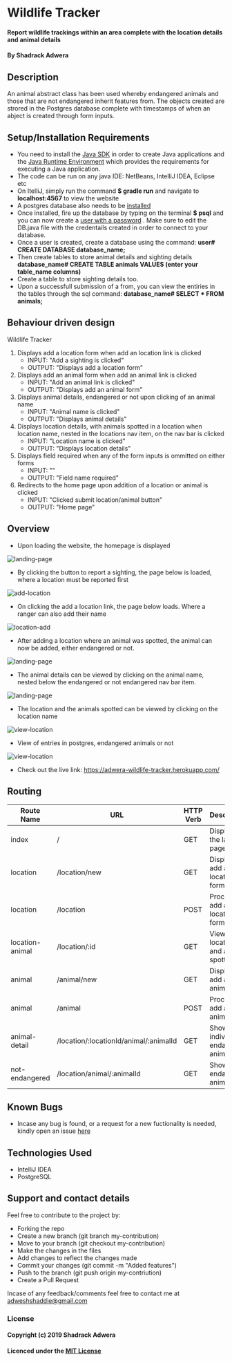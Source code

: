# Wildlife Tracker

#### Report wildlife trackings within an area complete with the location details and animal details

#### By Shadrack Adwera

## Description

An animal abstract class has been used whereby endangered animals and those that are not endangered inherit features from. The objects created are strored in the Postgres database complete with timestamps of when an abject is created through form inputs.

## Setup/Installation Requirements

* You need to install the [Java SDK](https://sdkman.io/install) in order to create Java applications and the [Java Runtime Environment](https://sdkman.io/usage) which provides the requirements for executing a Java application.
* The code can be run on any java IDE: NetBeans, IntelliJ IDEA, Eclipse etc
* On ItelliJ, simply run the command **$ gradle run** and navigate to **localhost:4567** to view the website
* A postgres database also needs to be [installed](https://www.2ndquadrant.com/en/blog/pginstaller-install-postgresql/)
* Once installed, fire up the database by typing on the terminal **$ psql** and you can now create a [user with a password](https://www.postgresql.org/docs/8.0/sql-createuser.html) . Make sure to edit the DB.java file with the credentails created in order to connect to your database.
* Once a user is created, create a database using the command: **user# CREATE DATABASE database_name;**
* Then create tables to store animal details and sighting details **database_name# CREATE TABLE animals VALUES (enter your table_name columns)**
* Create a table to store sighting details too.
* Upon a successfull submission of a from, you can view the entiries in the tables through the sql command: **database_name# SELECT * FROM animals;**

## Behaviour driven design

Wildlife Tracker

1. Displays add a location form when add an location link is clicked
    * INPUT: "Add a sighting is clicked"
    * OUTPUT: "Displays add a location form"
2. Displays add an animal form when add an animal link is clicked
    * INPUT: "Add an animal link is clicked"
    * OUTPUT: "Displays add an animal form"
3. Displays animal details, endangered or not upon clicking of an animal name
    * INPUT: "Animal name is clicked"
    * OUTPUT: "Displays animal details"
4. Displays location details, with animals spotted in a location when location name, nested in the locations nav item, on the nav bar is clicked
    * INPUT: "Location name is clicked"
    * OUTPUT: "Displays location details"
5. Displays field required when any of the form inputs is ommitted on either forms
    * INPUT: ""
    * OUTPUT: "Field name required"
6. Redirects to the home page upon addition of a location or animal is clicked
    * INPUT: "Clicked submit location/animal button"
    * OUTPUT: "Home page"

## Overview

* Upon loading the website, the homepage is displayed

![landing-page](src/main/resources/public/images/img1.png)

* By clicking the button to report a sighting, the page below is loaded, where a location must be reported first

![add-location](src/main/resources/public/images/img2.png)

* On clicking the add a location link, the page below loads. Where a ranger can also add their name

![location-add](src/main/resources/public/images/img3.png)

* After adding a location where an animal was spotted, the animal can now be added, either endangered or not.

![landing-page](src/main/resources/public/images/img4.png)

* The animal details can be viewed by clicking on the animal name, nested below the endangered or not endangered nav bar item.

![landing-page](src/main/resources/public/images/img5.png)

* The location and the animals spotted can be viewed by clicking on the location name

![view-location](src/main/resources/public/images/img6.png)

* View of entries in postgres, endangered animals or not

![view-location](src/main/resources/public/images/db.png)

* Check out the live link: <https://adwera-wildlife-tracker.herokuapp.com/>

## Routing

| Route Name     | URL                                   | HTTP Verb     | Description                         |
|---             |---                                    |---            |---                                  |
| index          | /                                     | GET           | Displays the landing page           |
| location       | /location/new                         | GET           | Displays add a location form        |
| location       | /location                             | POST          | Process add a location form         |
| location-animal| /location/:id                         | GET           | View location and animals spotted   |
| animal         | /animal/new                           | GET           | Displays add an animal form         |
| animal         | /animal                               | POST          | Process add an animal form          |
| animal-detail  | /location/:locationId/animal/:animalId| GET           | Show an individual endangered animal|
| not-endangered | /location/animal/:animalId            | GET           | Show not endangered animal          |

## Known Bugs

* Incase any bug is found, or a request for a new fuctionality is needed, kindly open an issue [here](https://github.com/ShadrackAdwera/Wildlife-Tracker/issues/new)

## Technologies Used

* IntelliJ IDEA
* PostgreSQL

## Support and contact details

Feel free to contribute to the project by:

* Forking the repo
* Create a new branch (git branch my-contribution)
* Move to your branch (git checkout my-contribution)
* Make the changes in the files
* Add changes to reflect the changes made
* Commit your changes (git commit -m "Added features")
* Push to the branch (git push origin my-contriution)
* Create a Pull Request

Incase of any feedback/comments feel free to contact me at adweshshaddie@gmail.com

### License

#### Copyright (c) 2019 Shadrack Adwera

#### Licenced under the [MIT License](LICENSE)
